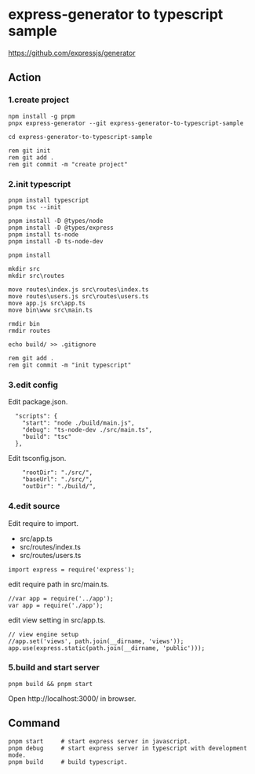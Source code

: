 # express-generator to typescript sample

https://github.com/expressjs/generator

## Action

### 1.create project

```
npm install -g pnpm
pnpx express-generator --git express-generator-to-typescript-sample

cd express-generator-to-typescript-sample

rem git init
rem git add .
rem git commit -m "create project"
```

### 2.init typescript

```
pnpm install typescript
pnpm tsc --init

pnpm install -D @types/node
pnpm install -D @types/express
pnpm install ts-node
pnpm install -D ts-node-dev

pnpm install

mkdir src
mkdir src\routes

move routes\index.js src\routes\index.ts
move routes\users.js src\routes\users.ts
move app.js src\app.ts
move bin\www src\main.ts

rmdir bin
rmdir routes

echo build/ >> .gitignore

rem git add .
rem git commit -m "init typescript"
```

### 3.edit config

Edit package.json.
```
  "scripts": {
    "start": "node ./build/main.js",
    "debug": "ts-node-dev ./src/main.ts",
    "build": "tsc"
  },
```

Edit tsconfig.json.
```
    "rootDir": "./src/",
    "baseUrl": "./src/",
    "outDir": "./build/",
```

### 4.edit source

Edit require to import.
* src/app.ts
* src/routes/index.ts
* src/routes/users.ts

```
import express = require('express');
``` 

edit require path in src/main.ts.

```
//var app = require('../app');
var app = require('./app');
```

edit view setting in src/app.ts.
```
// view engine setup
//app.set('views', path.join(__dirname, 'views'));
app.use(express.static(path.join(__dirname, 'public')));
```

### 5.build and start server

```
pnpm build && pnpm start
```

Open http://localhost:3000/ in browser.

## Command

```
pnpm start     # start express server in javascript.
pnpm debug     # start express server in typescript with development mode.
pnpm build     # build typescript.
```

